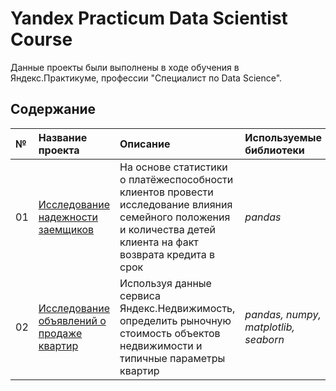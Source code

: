 # Yandex Practicum Data Scientist Course

Данные проекты были выполнены в ходе обучения в Яндекс.Практикуме, профессии "Специалист по Data Science".

## Содержание

| № | Название проекта | Описание | Используемые библиотеки | 
| :---------------------- | :---------------------- | :---------------------- | :---------------------- |
| 01 | [Исследование надежности заемщиков](https://github.com/stanislavras/scienceshine/tree/main/01_Research%20on%20the%20reliability%20of%20borrowers) | На основе статистики о платёжеспособности клиентов провести исследование влияния семейного положения и количества детей клиента на факт возврата кредита в срок| *pandas* |
| 02 | [Исследование объявлений о продаже квартир](https://github.com/stanislavras/scienceshine/tree/main/02_Research%20of%20ads%20for%20the%20apartment%20sales) | Используя данные сервиса Яндекс.Недвижимость, определить рыночную стоимость объектов недвижимости и типичные параметры квартир| *pandas, numpy, matplotlib, seaborn*|
